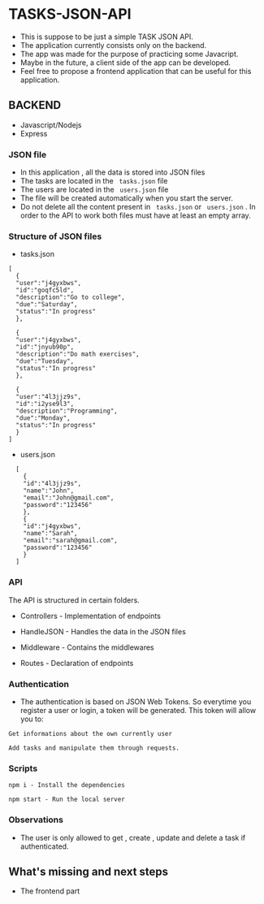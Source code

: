 # TASKS-JSON-API

- This is suppose to be just a simple TASK JSON API.
- The application currently consists only on the backend.
- The app was made for the purpose of practicing some Javacript.
- Maybe in the future, a client side of the app can be developed. 
- Feel free to propose a frontend application that can be useful for this application.

## BACKEND
- Javascript/Nodejs
- Express

### JSON file

- In this application , all the data is stored into JSON files
- The tasks are located in the ``` tasks.json``` file
- The users are located in the ``` users.json``` file
- The file will be created automatically when you start the server.
- Do not delete all the content present in ``` tasks.json``` or ``` users.json``` . In order to the API to work both files must have at least an empty array.

### Structure of JSON files

- tasks.json
```
[
  {
  "user":"j4gyxbws",
  "id":"goqfc5ld",
  "description":"Go to college",
  "due":"Saturday",
  "status":"In progress"
  },
  
  {
  "user":"j4gyxbws",
  "id":"jnyub90p",
  "description":"Do math exercises",
  "due":"Tuesday",
  "status":"In progress"
  },

  {
  "user":"4l3jjz9s",
  "id":"i2yse9l3",
  "description":"Programming",
  "due":"Monday",
  "status":"In progress"
  }
]
```
- users.json
```
  [
    {
    "id":"4l3jjz9s",
    "name":"John",
    "email":"John@gmail.com",
    "password":"123456"
    },
    {
    "id":"j4gyxbws",
    "name":"Sarah",
    "email":"sarah@gmail.com",
    "password":"123456"
    }
  ]
```

### API

The API is structured in certain folders.

- Controllers  - Implementation of endpoints

- HandleJSON -  Handles the data in the JSON files

- Middleware - Contains the middlewares

- Routes - Declaration of endpoints

### Authentication
- The authentication is based on JSON Web Tokens. So everytime you register a user or login, a token will be generated. This token will allow you to:
```
Get informations about the own currently user
```

```
Add tasks and manipulate them through requests. 
```


### Scripts

```
npm i - Install the dependencies
```

```
npm start - Run the local server
```

### Observations
 - The user is only allowed to get , create , update and delete a task if authenticated.

 ## What's missing and next steps
 - The frontend part
